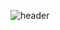 ![header](https://capsule-render.vercel.app/api?type=soft&color=green&height=300&section=header&text=capsule%20render&fontSize=90)

